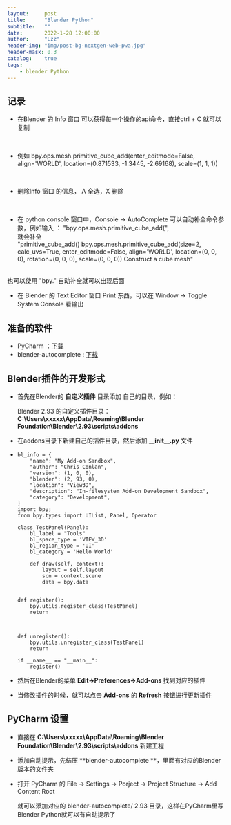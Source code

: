 ```yaml
---
layout:     post
title:      "Blender Python"
subtitle:   ""
date:       2022-1-28 12:00:00
author:     "Lzz"
header-img: "img/post-bg-nextgen-web-pwa.jpg"
header-mask: 0.3
catalog:    true
tags:
    - blender Python
---
```


## 记录
- 在Blender 的 Info 窗口 可以获得每一个操作的api命令，直接ctrl + C 就可以复制  
<br>

- 例如 bpy.ops.mesh.primitive_cube_add(enter_editmode=False, align='WORLD', location=(0.871533, -1.3445, -2.69168), scale=(1, 1, 1))  
<br>

- 删除Info 窗口 的信息， A 全选，X 删除  
<br>

- 在 python console 窗口中，Console -> AutoComplete 可以自动补全命令参数，例如输入 ：
"bpy.ops.mesh.primitive_cube_add(", <br>  就会补全   <br>"primitive_cube_add()
bpy.ops.mesh.primitive_cube_add(size=2, calc_uvs=True, enter_editmode=False, align='WORLD', location=(0, 0, 0), rotation=(0, 0, 0), scale=(0, 0, 0))
Construct a cube mesh"
<br>  
也可以使用 "bpy." 自动补全就可以出现后面  
<br>

- 在 Blender 的 Text Editor 窗口 Print 东西，可以在 Window -> Toggle System Console 看输出




## 准备的软件

- PyCharm ：[下载](https://www.jetbrains.com/pycharm/)
- blender-autocomplete : [下载](https://github.com/Korchy/blender_autocomplete)



## Blender插件的开发形式

- 首先在Blender的 **自定义插件** 目录添加 自己的目录，例如：

  Blender 2.93 的自定义插件目录：**C:\Users\xxxxx\AppData\Roaming\Blender Foundation\Blender\2.93\scripts\addons**



- 在addons目录下新建自己的插件目录，然后添加 **\_\_init\_\_.py** 文件 

- ```
  bl_info = {
      "name": "My Add-on Sandbox",
      "author": "Chris Conlan",
      "version": (1, 0, 0),
      "blender": (2, 93, 0),
      "location": "View3D",
      "description": "In-filesystem Add-on Development Sandbox",
      "category": "Development",
  }
  import bpy;
  from bpy.types import UIList, Panel, Operator
  
  class TestPanel(Panel):
      bl_label = "Tools"
      bl_space_type = 'VIEW_3D'
      bl_region_type = 'UI'
      bl_category = 'Hello World'
  
      def draw(self, context):
          layout = self.layout
          scn = context.scene
          data = bpy.data
  
  
  def register():
      bpy.utils.register_class(TestPanel)
      return
  
      
   
  def unregister():
      bpy.utils.unregister_class(TestPanel)
      return
  
  if __name__ == "__main__":
      register()
  ```



- 然后在Blender的菜单 **Edit->Preferences->Add-ons** 找到对应的插件
- 当修改插件的时候，就可以点击 **Add-ons** 的 **Refresh** 按钮进行更新插件



## PyCharm 设置

- 直接在 **C:\Users\xxxxx\AppData\Roaming\Blender Foundation\Blender\2.93\scripts\addons** 新建工程

- 添加自动提示，先结压 **blender-autocomplete **，里面有对应的Blender版本的文件夹

- 打开 PyCharm 的 File -> Settings -> Porject -> Project Structure -> Add Content Root

  就可以添加对应的 blender-autocomplete/ 2.93 目录，这样在PyCharm里写Blender Python就可以有自动提示了

 

